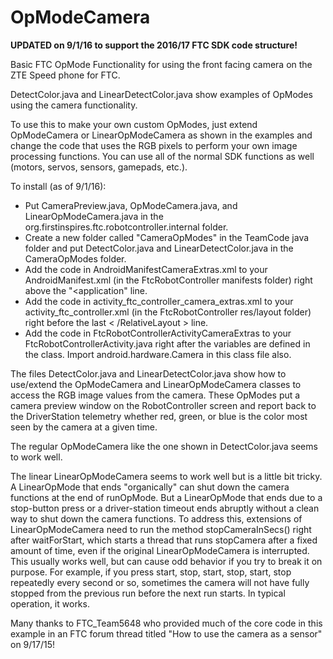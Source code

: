 # OpModeCamera

**UPDATED on 9/1/16 to support the 2016/17 FTC SDK code structure!**

Basic FTC OpMode Functionality for using the front facing camera on the ZTE Speed phone for FTC.

DetectColor.java and LinearDetectColor.java show examples of OpModes using the camera functionality. 

To use this to make your own custom OpModes, just extend OpModeCamera or LinearOpModeCamera as shown in the examples and change the code that uses the RGB pixels to perform your own image processing functions. You can use all of the normal SDK functions as well (motors, servos, sensors, gamepads, etc.).

To install (as of 9/1/16):

* Put CameraPreview.java, OpModeCamera.java, and LinearOpModeCamera.java in the org.firstinspires.ftc.robotcontroller.internal folder.
* Create a new folder called "CameraOpModes" in the TeamCode java folder and put DetectColor.java and LinearDetectColor.java in the CameraOpModes folder.
* Add the code in AndroidManifestCameraExtras.xml to your AndroidManifest.xml (in the FtcRobotController manifests folder) right above the "<application" line.
* Add the code in activity_ftc_controller_camera_extras.xml to your activity_ftc_controller.xml (in the FtcRobotController res/layout folder) right before the last < /RelativeLayout > line.
* Add the code in FtcRobotControllerActivityCameraExtras to your FtcRobotControllerActivity.java right after the variables are defined in the class. Import android.hardware.Camera in this class file also.

The files DetectColor.java and LinearDetectColor.java show how to use/extend the OpModeCamera and LinearOpModeCamera classes to access the RGB image values from the camera.  These OpModes put a camera preview window on the RobotController screen and report back to the DriverStation telemetry whether red, green, or blue is the color most seen by the camera at a given time.

The regular OpModeCamera like the one shown in DetectColor.java seems to work well.

The linear LinearOpModeCamera seems to work well but is a little bit tricky.  A LinearOpMode that ends "organically" can shut down the camera functions at the end of runOpMode.  But a LinearOpMode that ends due to a stop-button press or a driver-station timeout ends abruptly without a clean way to shut down the camera functions.  To address this, extensions of LinearOpModeCamera need to run the method stopCameraInSecs() right after waitForStart, which starts a thread that runs stopCamera after a fixed amount of time, even if the original LinearOpModeCamera is interrupted.  This usually works well, but can cause odd behavior if you try to break it on purpose.  For example, if you press start, stop, start, stop, start, stop repeatedly every second or so, sometimes the camera will not have fully stopped from the previous run before the next run starts.  In typical operation, it works.

Many thanks to FTC_Team5648 who provided much of the core code in this example in an FTC forum thread titled "How to use the camera as a sensor" on 9/17/15!

